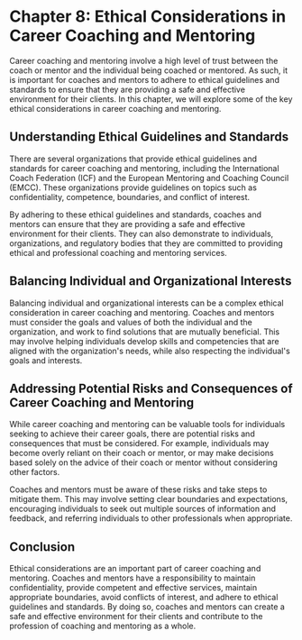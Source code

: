 Chapter 8: Ethical Considerations in Career Coaching and Mentoring
==================================================================

Career coaching and mentoring involve a high level of trust between the coach or mentor and the individual being coached or mentored. As such, it is important for coaches and mentors to adhere to ethical guidelines and standards to ensure that they are providing a safe and effective environment for their clients. In this chapter, we will explore some of the key ethical considerations in career coaching and mentoring.

Understanding Ethical Guidelines and Standards
----------------------------------------------

There are several organizations that provide ethical guidelines and standards for career coaching and mentoring, including the International Coach Federation (ICF) and the European Mentoring and Coaching Council (EMCC). These organizations provide guidelines on topics such as confidentiality, competence, boundaries, and conflict of interest.

By adhering to these ethical guidelines and standards, coaches and mentors can ensure that they are providing a safe and effective environment for their clients. They can also demonstrate to individuals, organizations, and regulatory bodies that they are committed to providing ethical and professional coaching and mentoring services.

Balancing Individual and Organizational Interests
-------------------------------------------------

Balancing individual and organizational interests can be a complex ethical consideration in career coaching and mentoring. Coaches and mentors must consider the goals and values of both the individual and the organization, and work to find solutions that are mutually beneficial. This may involve helping individuals develop skills and competencies that are aligned with the organization's needs, while also respecting the individual's goals and interests.

Addressing Potential Risks and Consequences of Career Coaching and Mentoring
----------------------------------------------------------------------------

While career coaching and mentoring can be valuable tools for individuals seeking to achieve their career goals, there are potential risks and consequences that must be considered. For example, individuals may become overly reliant on their coach or mentor, or may make decisions based solely on the advice of their coach or mentor without considering other factors.

Coaches and mentors must be aware of these risks and take steps to mitigate them. This may involve setting clear boundaries and expectations, encouraging individuals to seek out multiple sources of information and feedback, and referring individuals to other professionals when appropriate.

Conclusion
----------

Ethical considerations are an important part of career coaching and mentoring. Coaches and mentors have a responsibility to maintain confidentiality, provide competent and effective services, maintain appropriate boundaries, avoid conflicts of interest, and adhere to ethical guidelines and standards. By doing so, coaches and mentors can create a safe and effective environment for their clients and contribute to the profession of coaching and mentoring as a whole.
